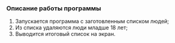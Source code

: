 ### Описание работы программы
1. Запускается программа с заготовленным списком людей;
2. Из списка удаляются люди младше 18 лет;
3. Выводится итоговый список на экран.